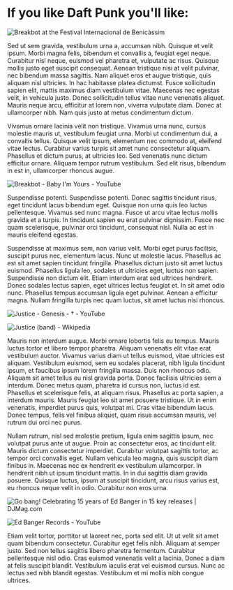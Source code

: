 # If you like Daft Punk you'll like: 

![Breakbot at the Festival Internacional de Benicàssim](https://upload.wikimedia.org/wikipedia/commons/thumb/5/5e/Breakbot_1.jpg/1024px-Breakbot_1.jpg)

Sed ut sem gravida, vestibulum urna a, accumsan nibh. Quisque et velit ipsum. Morbi magna felis, bibendum et convallis a, feugiat eget neque. Curabitur nisl neque, euismod vel pharetra et, vulputate ac risus. Quisque mollis justo eget suscipit consequat. Aenean tristique nisi at velit pulvinar, nec bibendum massa sagittis. Nam aliquet eros et augue tristique, quis aliquam nisl ultricies. In hac habitasse platea dictumst. Fusce sollicitudin sapien elit, mattis maximus diam vestibulum vitae. Maecenas nec egestas velit, in vehicula justo. Donec sollicitudin tellus vitae nunc venenatis aliquet. Mauris neque arcu, efficitur at lorem non, viverra vulputate diam. Donec at ullamcorper nibh. Nam quis justo at metus condimentum dictum.

Vivamus ornare lacinia velit non tristique. Vivamus urna nunc, cursus molestie mauris ut, vestibulum feugiat urna. Morbi ut condimentum dui, a convallis tellus. Quisque velit ipsum, elementum nec commodo at, eleifend vitae lectus. Curabitur varius turpis sit amet nunc consectetur aliquam. Phasellus et dictum purus, at ultricies leo. Sed venenatis nunc dictum efficitur ornare. Aliquam tempor rutrum vestibulum. Sed elit risus, bibendum in est in, ullamcorper rhoncus augue.

![Breakbot - Baby I'm Yours - YouTube](https://i.ytimg.com/vi/ahdH8eTydWY/maxresdefault.jpg)

Suspendisse potenti. Suspendisse potenti. Donec sagittis tincidunt risus, eget tincidunt lacus bibendum eget. Quisque non urna quis leo luctus pellentesque. Vivamus sed nunc magna. Fusce ut arcu vitae lectus mollis gravida et a turpis. In tincidunt sapien eu erat pulvinar dignissim. Fusce nec quam scelerisque, pulvinar orci tincidunt, consequat nisl. Nulla ac est in mauris eleifend egestas.

Suspendisse at maximus sem, non varius velit. Morbi eget purus facilisis, suscipit purus nec, elementum lacus. Nunc ut molestie lacus. Phasellus ac est sit amet sapien tincidunt fringilla. Phasellus dictum justo sit amet luctus euismod. Phasellus ligula leo, sodales ut ultricies eget, luctus non sapien. Suspendisse non dictum elit. Etiam interdum erat sed ultrices hendrerit. Donec sodales lectus sapien, eget ultrices lectus feugiat et. In sit amet odio nunc. Phasellus tempus accumsan ligula eget pulvinar. Aenean a efficitur magna. Nullam fringilla turpis nec quam luctus, sit amet luctus nisi rhoncus.

![Justice - Genesis - † - YouTube](https://i.ytimg.com/vi/VKzWLUQizz8/maxresdefault.jpg)

![Justice (band) - Wikipedia](https://upload.wikimedia.org/wikipedia/commons/0/03/Justice.png)

Mauris non interdum augue. Morbi ornare lobortis felis eu tempus. Mauris luctus tortor et libero tempor pharetra. Aliquam venenatis elit vitae erat vestibulum auctor. Vivamus varius diam ut tellus euismod, vitae ultricies est aliquam. Vestibulum euismod, sem eu sodales placerat, nibh ligula tincidunt ipsum, et faucibus ipsum lorem fringilla massa. Duis non rhoncus odio. Aliquam sit amet tellus eu nisl gravida porta. Donec facilisis ultricies sem a interdum. Donec metus quam, pharetra id cursus non, luctus id est. Phasellus et scelerisque felis, at aliquam risus. Phasellus ac porta sapien, a interdum mauris. Mauris feugiat leo sit amet posuere tristique. Ut in enim venenatis, imperdiet purus quis, volutpat mi. Cras vitae bibendum lacus. Donec tempus, felis vel finibus aliquet, quam risus accumsan mauris, vel rutrum dui orci nec purus.

Nullam rutrum, nisl sed molestie pretium, ligula enim sagittis ipsum, nec volutpat purus ante ut augue. Proin ac consectetur eros, ac tincidunt elit. Mauris dictum consectetur imperdiet. Curabitur volutpat sagittis tortor, ac tempor orci convallis eget. Nullam vehicula leo magna, quis suscipit diam finibus in. Maecenas nec ex hendrerit ex vestibulum ullamcorper. In hendrerit nibh ut ipsum tincidunt mattis. In in dui sagittis diam gravida posuere. Quisque luctus, ipsum at suscipit tincidunt, arcu risus varius est, eu rhoncus neque velit in odio. Curabitur non eros urna.

![Go bang! Celebrating 15 years of Ed Banger in 15 key releases | DJMag.com](https://djmag.com/sites/default/files/article/image/ED%20BANGER%20HEADER%20IMAGE.jpg)

![Ed Banger Records - YouTube](https://yt3.ggpht.com/ytc/AAUvwngLH2rVZIC6Xiae-8Y-ETE8d4VYT9vbOem8M5VU=s900-c-k-c0x00ffffff-no-rj)

Etiam velit tortor, porttitor ut laoreet nec, porta sed elit. Ut ut velit sit amet quam bibendum consectetur. Curabitur eget felis nibh. Aliquam at semper justo. Sed non tellus sagittis libero pharetra fermentum. Curabitur pellentesque nisl odio. Cras euismod venenatis velit a lacinia. Donec a diam at felis suscipit blandit. Vestibulum iaculis erat vel euismod cursus. Nunc ac lectus sed nibh blandit egestas. Vestibulum et mi mollis nibh congue ultrices.